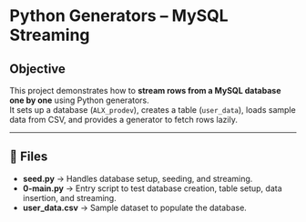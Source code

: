 # Python Generators – MySQL Streaming

## Objective
This project demonstrates how to **stream rows from a MySQL database one by one** using Python generators.  
It sets up a database (`ALX_prodev`), creates a table (`user_data`), loads sample data from CSV, and provides a generator to fetch rows lazily.

---

## 📂 Files
- **seed.py** → Handles database setup, seeding, and streaming.
- **0-main.py** → Entry script to test database creation, table setup, data insertion, and streaming.
- **user_data.csv** → Sample dataset to populate the database.


